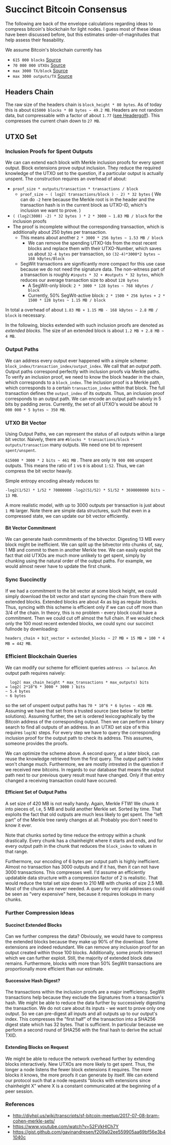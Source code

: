 # Succinct Bitcoin Consensus 

The following are back of the envelope calculations regarding ideas to compress bitcoin's blockchain for light nodes.
I guess most of these ideas have been discussed before, but this estimates order-of-magnitudes that help assess their feasability.

We assume Bitcoin's blockchain currently has 
- `615 000 blocks` [Source](https://statoshi.info/)
- `70 000 000 UTXOs` [Source](https://statoshi.info/dashboard/db/unspent-transaction-output-set)
- `max 3000 TX/block` [Source](https://www.blockchain.com/en/charts/n-transactions-per-block?timespan=2years)
- `max 3000 outputs/TX` [Source](https://bitcoin.stackexchange.com/questions/29786/what-is-the-maximum-number-of-output-addresses-i-can-send-to-with-one-bitcoin-tr?rq=1)

## Headers Chain
The raw size of the headers chain is `block_height * 80 bytes`. As of today this is about `615000 blocks * 80 bytes ~ 49.2 MB`. 
Headers are not random data, but compressable with a factor of about `1.77` 
([see Headergolf](https://github.com/alecalve/headergolf)). This compresses the current chain down to `27 MB`.

## UTXO Set

### Inclusion Proofs for Spent Outputs

We can can extend each block with Merkle inclusion proofs for every spent output. Block extensions prove output inclusion. They reduce the required knowledge of the UTXO set to the question, if a particular output is actually unspent. The construction requires an overhead of about:
- `proof_size * outputs/transaction * transactions / block`
  - `proof_size ~ ( log2( transactions/block ) - 2) * 32 bytes` ( We can do `-2` here because the Merkle root is in the header and the transaction hash is in the current block as UTXO-ID, which's inclusion we want to prove. )
- `( (log2(3000) -2) * 32 bytes ) * 2 * 3000 ~ 1.83 MB / block` for the inclusion proofs
- The proof is incomplete without the corresponding transaction, which is additionally about 250 bytes per transaction.
  - This means about another `2 * 3000 * 256 bytes ~ 1.53 MB / block`
    - We can remove the spending UTXO-Ids from the most recent blocks and replace them with their UTXO-Number, which saves us about `32-4 bytes` per transaction, so `(32-4)*3000*2 bytes ~ 168 kBytes/Block`
  - SegWit transactions are significantly more compact for this use case because we do not need the signature data. The non-witness part of a transaction is roughly `#inputs * 32 + #outputs * 32 bytes`, which reduces our average transaction size to about `128 bytes`
    - A SegWit-only block: `2 * 3000 * 128 bytes ~ 768 kBytes / block`
    - Currently, 50% SegWit-active block: `2 * 1500 * 256 bytes + 2 * 1500 * 128 bytes ~ 1.15 MB / block`

In total a overhead of about `1.83 MB + 1.15 MB - 168 kBytes ~ 2.8 MB / block` is necessary.

In the following, blocks extended with such inclusion proofs are denoted as *extended blocks*. The size of an extended block is about `1.2 MB + 2.8 MB ~ 4 MB`.


### Output Paths
We can address every output ever happened with a simple scheme: `block_index/transaction_index/output_index`. We call that an *output path*.
Output paths correspond perfectly with inclusion proofs via Merkle paths. To verify an inclusion proof, we need to know the block header in the chain, 
which corresponds to a `block_index`. The inclusion proof is a Merkle path, which corresponds to a certain `transaction_index` 
within that block. The full transaction defines the `output_index` of its outputs. 
Thus, an inclusion proof corresponds to an output path.
We can encode an output path naively in 5 bits by padding zeros. Currently, the set of all UTXO's would be about `70 000 000 * 5 bytes ~ 350 MB`.

### UTXO Bit Vector
Using Output Paths, we can represent the status of all outputs within a large bit vector. Naively, there are 
`#blocks * transactions/block * outputs/transaction` many outputs. We need one bit to represent `spent/unspent`.

`615000 * 3000 * 2 bits ~ 461 MB` . There are only `70 000 000` unspent outputs. 
This means the ratio of  `1` vs `0` is about `1:52`. Thus, we can compress the bit vector heavily.

Simple entropy encoding already reduces to: 

`-log2(1/52) * 1/52 * 70000000 -log2(51/52) * 51/52 * 3690000000 bits ~ 13 MB`.

A more realistic model, with up to 3000 outputs per transaction is just about `1 MB` larger. Note there are simple data structures, such that even in a compressed state, we can update our bit vector efficiently. 

#### Bit Vector Commitment
We can generate hash commitments of the bitvector. Digesting 13 MB every block might be inefficient.
We can split up the bitvector into chunks of, say, 1 MB and commit to them in another Merkle tree.
We can easily exploit the fact that old UTXOs are much more unlikely to get spent, simply by chunking using the natural order of the output paths. For example, we would almost never have to update the first chunk. 

### Sync Succinctly
If we had a commitment to the bit vector at some block height, we could simply download the bit vector and start syncing the chain from there with extended blocks. Extended blocks are about 4x as big as regular blocks. Thus, syncing with this scheme is efficient only if we can cut off more than 3/4 of the chain. In theory, this is no problem - every block could have a commitment. Then we could cut off almost the full chain. If we would check only the 100 most recent extended blocks, we could sync our succinct fullnode by downloading: 

`headers_chain + bit_vector + extended_blocks ~ 27 MB + 15 MB + 100 * 4 MB = 442 MB`. 

### Efficient Blockchain Queries
We can modify our scheme for efficient queries `address -> balance`. An output path requires naively: 
```   
  log2( max_chain_height * max_transactions * max_outputs) bits 
= log2( 2*10^6 * 3000 * 3000 ) bits
~ 5.4 bytes 
~ 6 bytes
```
so the set of unspent output paths has `70 * 10^6 * 6 bytes ~ 420 MB`. Assuming we have that set from a trusted source (see below for better solutions). Assuming further, the set is ordered lexicographically by the Bitcoin address of the corresponding output. Then we can perform a binary search to find all outputs of an address. In an UTXO set size of `N` this requires `log(N)` steps. For every step we have to query the corresponding inclusion proof for the output path to check its address. This assumes, someone provides the proofs.

We can optimize the scheme above. A second query, at a later block, can reuse the knowledge retrieved from the first query. 
The output path's index won't change much. Furthermore, we are mostly intrested in the question if we received new bitcoins. 
In regards to our database that means the output path next to our previous query result must have changed. Only if that entry changed a receiving transaction could have occured. 

#### Efficient Set of Output Paths
A set size of 420 MB is not really handy. Again, Merkle FTW! We chunk it into pieces of, i.e, 5 MB and build another Merkle set. Sorted by time. That exploits the fact that old outputs are much less likely to get spent. The "left part" of the Merkle tree rarely changes at all. Probably you don't need to know it ever.

Note that chunks sorted by time reduce the entropy within a chunk drastically. Every chunk has a chainheight where it starts and ends, and for every output path in the chunk that reduces the `block_index` to values in that range.

Furthermore, our encoding of 6 bytes per output path is highly inefficient. Almost no transaction has 3000 outputs and if it has, then it can not have 3000 transactions. This compresses well. I'd assume an efficiently updatable data structure with a compression factor of 2 is realisitic. That would reduce the total set size down to 210 MB with chunks of size 2.5 MB. Most of the chunks are never needed. A query for very old addresses could be seen as "very expensive" here, because it requires lookups in many chunks. 

### Further Compression Ideas

#### Succinct Extended Blocks
Can we further compress the data? Obviously, we would have to compress the extended blocks because they make up 90% of the download. Some extensions are indeed redundant. We can remove any inclusion proof for an output created within those 100 blocks.
Additionally, some proofs intersect which we can further exploit. Still, the majority of extended block data remains.
Furthermore, blocks with more than 50% SegWit transactions are proportionally more efficient than our estimate.

#### Successive Hash Digest?
The transactions within the inclusion proofs are a major inefficiency. SegWit transactions help because they exclude the Signatures from a transaction's hash. We might be able to reduce the data further by successively digesting the transaction. 
We do not care about its inputs - we want to prove only one output. So we can pre-digest all inputs and all outputs up to our output's index. This compresses the "first half" of the transaction into a SHA256 digest state which has 32 bytes. That is sufficient. In particular because we perform a second round of SHA256 with the final hash to derive the actual TXID.

#### Extending Blocks on Request
We might be able to reduce the network overhead further by extending blocks interactively. New UTXOs are more likely to get spent. Thus, the longer a node listens the fewer block extensions it requires. The more blocks it knows, the more proofs it can generate by itself. We can extend our protocol such that a node requests "blocks with extensions since chainheight X" where X is a constant communicated at the beginning of a peer session.





### References 
- http://diyhpl.us/wiki/transcripts/sf-bitcoin-meetup/2017-07-08-bram-cohen-merkle-sets/
- https://www.youtube.com/watch?v=52FVkHlCh7Y
- https://gist.github.com/gavinandresen/f209a02ee559905aa69bf56e3b41040c

